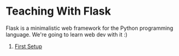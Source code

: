 # Teaching With Flask

Flask is a minimalistic web framework for the Python programming language.
We're going to learn web dev with it :)

1. [First Setup](https://github.com/lpil/teaching-with-flask/blob/master/doc/01_first_setup.md)

